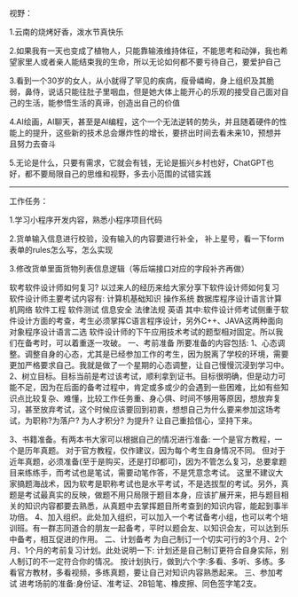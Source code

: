 视野：

1.云南的烧烤好香，泼水节真快乐

2.如果我有一天也变成了植物人，只能靠输液维持体征，不能思考和动弹，我也希望家里人或者亲人能结束我的生命，所以无论如何都不要亏待自己，要爱护自己

3.看到一个30岁的女人，从小就得了罕见的疾病，瘦骨嶙峋，身上组织及其脆弱，鼻侍，说话只能往肚子里咽血，但是她大体上能开心的乐观的接受自己面对自己的生活，能参悟生活的真谛，创造出自己的价值

4.AI绘画，AI聊天，甚至是AI编程，这个一个无法逆转的势头，并且随着硬件的性能上的提升，这些新的技术总会爆炸性的增长，要挤出时间去看未来10，预想并且努力去奋斗

5.无论是什么，只要有需求，它就会有钱，无论是振兴乡村也好，ChatGPT也好，都不要局限自己的思维和视野，多去小范围的试错实践



---



工作任务：

1.学习小程序开发内容，熟悉小程序项目代码

2.货单输入信息进行校验，没有输入的内容要进行补全， 补上星号，看一下form表单的rules怎么写，怎么实现







3.修改货单里面货物列表信息逻辑（等后端接口对应的字段补齐再做）



软考软件设计师如何复习?
以过来人的经历来给大家分享下软件设计师如何复习
软件设计师主要考试内容有:
计算机基础知识
操作系统
数据库程序设计语言计算机网络
软件工程
软件测试
信息安全
法律法规
英语
其中:软件设计师考试侧重于软件设计方面的考查，考生必须掌挥C语言程序设计，另外C++、JAVA这两种面向对象程序设计语言二选
软件设计师的下午应用技术考试的题型相对固定。所以我们在备考时，可以着重逐一攻破。
一、考前准备
所要准备的内容包括:
1、心态调整。调整自身的心态，尤其是已经参加工作的考生，因为脱离了学校的环境，需要更加严格要求自己。我就是做了一个星期的心态调整，让自己慢慢沉浸到学习中。
2、树立目标。目标当前是考过该考试，顺利拿到证书。目标很明确，但是动力可能不足，因为在后面的备考过程中，肯定或多或少的会遇到一些困难，比如有些知识点比较复杂、难懂，比较工作任务重、身心俱、时间不够用等原因，想放弃复习，甚至放弃考试，这个时候应该要回到初衷，想想自己为什么要来参加这场考试，为职称?为落户? 为人才积分? 为提升? 让自己重拾信心，坚持下来。

3、书籍准备。有两本书大家可以根据自己的情况进行准备:
一个是官方教程，一个是历年真题。
对于官方教程，仅作建议，因为每个考生自身情况不同。
但对于近年真题，必须准备(至于是购买，还是打印都可)，因为不管怎么复习，总要拿题目来练练手，而考试也是笔试，需要动笔作答，不是凭意念考试。
这里不建议大家搞题海战术，因为软考是职称考试也是水平考试，不是选拔型的考试。另外，真题是考试最真实的反映，做题不用只局限于题目本身，应该扩展开来，把与题目相关的知识内容都要去熟悉，从真题中去掌挥题目所考查到的知识内容，能起到事半功倍。
4、加入组织。此处加入组织，可以加入一个考试备考小组，也可以考个培训班。有一群志同道合的朋友一起备考，平时以题会友、以知识会友，可以达到乐中备考，相互促进的作用。
二、计划备考
为自己制订一个切实可行的3个月、2个月、1个月的考前复习计划。此处说明一下: 计划还是自己制订更符合自身实际，别人制订的不一定符合你的情况。
按计划执行，做到六个字:多看、多听、多练。多看官方教材，多看视频，多练真题，要让自己对知识内容熟悉起来。
三、参加考试
进考场前的准备:身份证、准考证、2B铅笔、橡皮擦、同色签字笔2支。
